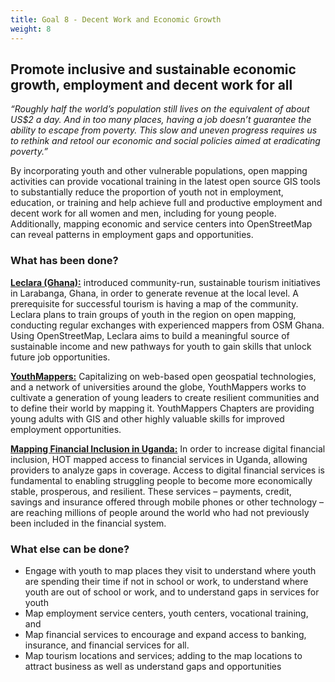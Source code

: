 ```yaml
---
title: Goal 8 - Decent Work and Economic Growth
weight: 8
---
```

## Promote inclusive and sustainable economic growth, employment and decent work for all 

_“Roughly half the world’s population still lives on the equivalent of about US$2 a day. And in too many places, having a job doesn’t guarantee the ability to escape from poverty. This slow and uneven progress requires us to rethink and retool our economic and social policies aimed at eradicating poverty.”_

By incorporating youth and other vulnerable populations, open mapping activities can provide vocational training in the latest open source GIS tools to substantially reduce the proportion of youth not in employment, education, or training and help achieve full and productive employment and decent work for all women and men, including for young people. Additionally, mapping economic and service centers into OpenStreetMap can reveal patterns in employment gaps and opportunities. 

### What has been done? 

**[Leclara (Ghana):](https://www.hotosm.org/updates/eight-new-communities-selected-for-2019-hot-microgrants/)** introduced community-run, sustainable tourism initiatives in Larabanga, Ghana, in order to generate revenue at the local level. A prerequisite for successful tourism is having a map of the community. Leclara plans to train groups of youth in the region on open mapping, conducting regular exchanges with experienced mappers from OSM Ghana. Using OpenStreetMap, Leclara aims to build a meaningful source of sustainable income and new pathways for youth to gain skills that unlock future job opportunities.

**[YouthMappers:](https://www.youthmappers.org/)** Capitalizing on web-based open geospatial technologies, and a network of universities around the globe, YouthMappers works to cultivate a generation of young leaders to create resilient communities and  to define their world by mapping it. YouthMappers Chapters are providing young adults with GIS and other highly valuable skills for improved employment opportunities. 

**[Mapping Financial Inclusion in Uganda:](https://www.hotosm.org/projects/mapping_financial_inclusion_in_uganda)** In order to increase digital financial inclusion, HOT mapped access to financial services in Uganda, allowing providers to analyze gaps in coverage. Access to digital financial services is fundamental to enabling struggling people to become more economically stable, prosperous, and resilient. These services – payments, credit, savings and insurance offered through mobile phones or other technology – are reaching millions of people around the world who had not previously been included in the financial system.

### What else can be done? 

*   Engage with youth to map places they visit to understand where youth are spending their time if not in school or work, to understand where youth are out of school or work, and to understand gaps in services for youth
*   Map employment service centers, youth centers, vocational training, and 
*   Map financial services to encourage and expand access to banking, insurance, and financial services for all.
*   Map tourism locations and services; adding to the map locations to attract business as well as understand gaps and opportunities
